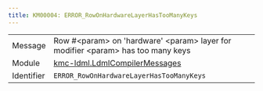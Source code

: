 ```yaml
---
title: KM00004: ERROR_RowOnHardwareLayerHasTooManyKeys
---
```


|            |           |
|------------|---------- |
| Message    | Row \#&lt;param&gt; on 'hardware' &lt;param&gt; layer for modifier &lt;param&gt; has too many keys |
| Module     | [kmc-ldml.LdmlCompilerMessages](kmc-ldml.ldmlcompilermessages) |
| Identifier | `ERROR_RowOnHardwareLayerHasTooManyKeys` |



